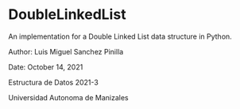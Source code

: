 # DoubleLinkedList
An implementation for a Double Linked List data structure in Python.

Author: Luis Miguel Sanchez Pinilla

Date: October 14, 2021

Estructura de Datos 2021-3

Universidad Autonoma de Manizales
